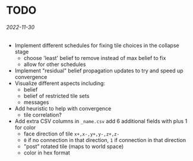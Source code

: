 TODO
===

###### 2022-11-30

* Implement different schedules for fixing tile choices in the collapse stage
  - choose 'least' belief to remove instead of max belief to fix
  - allow for other schedules
* Implement "residual" belief propagation updates to try and speed up convergence
* Visualize different aspects including:
  - belief
  - belief of restricted tile sets
  - messages
* Add heuristic to help with convergence
  - tile correlation?
* Add extra CSV columns in `_name.csv` add 6 additional fields with plus 1 for color
  - face direction of tile `x+,x-,y+,y-,z+,z-`
  - `0` if no connection in that direction, `1` if connection in that direction
  - "post" rotated tile (maps to world space)
  - color in hex format
